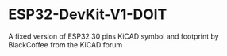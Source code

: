 # ESP32-DevKit-V1-DOIT
A fixed version of ESP32 30 pins KiCAD symbol and footprint by BlackCoffee from the KiCAD forum
